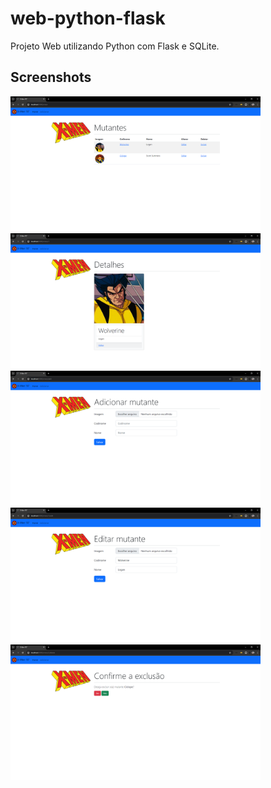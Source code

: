 # web-python-flask
Projeto Web utilizando Python com Flask e SQLite.


## Screenshots
<img src="https://github.com/rlhorochovec/web-python-flask/blob/develop/screenshots/lista.png" width="400" /> <img src="https://github.com/rlhorochovec/web-python-flask/blob/develop/screenshots/detalhes.png" width="400" /> <img src="https://github.com/rlhorochovec/web-python-flask/blob/develop/screenshots/novo.png" width="400" /> <img src="https://github.com/rlhorochovec/web-python-flask/blob/develop/screenshots/editar.png" width="400" /> <img src="https://github.com/rlhorochovec/web-python-flask/blob/develop/screenshots/excluir.png" width="400" />
